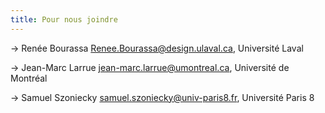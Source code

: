 ```yaml
---
title: Pour nous joindre
---
```


&rarr; Renée Bourassa <Renee.Bourassa@design.ulaval.ca>, Université Laval

&rarr; Jean-Marc Larrue <jean-marc.larrue@umontreal.ca>, Université de Montréal

&rarr; Samuel Szoniecky <samuel.szoniecky@univ-paris8.fr>, Université Paris 8
